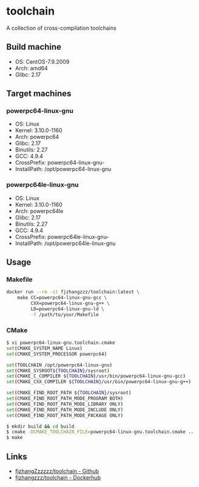 # toolchain

A collection of cross-compilation toolchains

## Build machine

- OS: CentOS-7.9.2009
- Arch: amd64
- Glibc: 2.17

## Target machines

### powerpc64-linux-gnu

- OS: Linux
- Kernel: 3.10.0-1160
- Arch: powerpc64
- Glibc: 2.17
- Binutils: 2.27
- GCC: 4.9.4
- CrossPrefix: powerpc64-linux-gnu-
- InstallPath: /opt/powerpc64-linux-gnu

### powerpc64le-linux-gnu

- OS: Linux
- Kernel: 3.10.0-1160
- Arch: powerpc64le
- Glibc: 2.17
- Binutils: 2.27
- GCC: 4.9.4
- CrossPrefix: powerpc64le-linux-gnu-
- InstallPath: /opt/powerpc64le-linux-gnu

## Usage

### Makefile
```bash
docker run --rm -it fjzhangzzz/toolchain:latest \
    make CC=powerpc64-linux-gnu-gcc \
         CXX=powerpc64-linux-gnu-g++ \
         LD=powerpc64-linux-gnu-ld \
         -f /path/to/your/Makefile
```

### CMake
```bash
$ vi powerpc64-linux-gnu.toolchain.cmake
set(CMAKE_SYSTEM_NAME Linux)
set(CMAKE_SYSTEM_PROCESSOR powerpc64)

set(TOOLCHAIN /opt/powerpc64-linux-gnu)
set(CMAKE_SYSROOT${TOOLCHAIN}/sysroot)
set(CMAKE_C_COMPILER ${TOOLCHAIN}/usr/bin/powerpc64-linux-gnu-gcc)
set(CMAKE_CXX_COMPILER ${TOOLCHAIN}/usr/bin/powerpc64-linux-gnu-g++)

set(CMAKE_FIND_ROOT_PATH ${TOOLCHAIN}/sysroot)
set(CMAKE_FIND_ROOT_PATH_MODE_PROGRAM BOTH)
set(CMAKE_FIND_ROOT_PATH_MODE_LIBRARY ONLY)
set(CMAKE_FIND_ROOT_PATH_MODE_INCLUDE ONLY)
set(CMAKE_FIND_ROOT_PATH_MODE_PACKAGE ONLY)

$ mkdir build && cd build
$ cmake -DCMAKE_TOOLCHAIN_FILE=powerpc64-linux-gnu.toolchain.cmake ..
$ make
```

## Links

- [fjzhangZzzzzz/toolchain - Github](https://github.com/fjzhangZzzzzz/toolchain)
- [fjzhangzzz/toolchain - Dockerhub](https://hub.docker.com/r/fjzhangzzz/toolchain)

